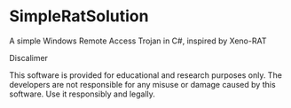 # SimpleRatSolution
A simple Windows Remote Access Trojan in C#, inspired by Xeno-RAT

Discalimer

This software is provided for educational and research purposes only. The developers are not responsible for any misuse or damage caused by this software. Use it responsibly and legally.
